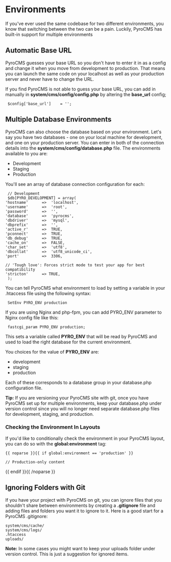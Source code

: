 # Environments

If you've ever used the same codebase for two different environments, you know that switching between the two can be a pain. Luckily, PyroCMS has built-in support for multiple environments 

## Automatic Base URL

PyroCMS guesses your base URL so you don't have to enter it in as a config and change it when you move from development to production. That means you can launch the same code on your localhost as well as your production server and never have to change the URL.

If you find PyroCMS is not able to guess your base URL, you can add in manually in **system/cms/config/config.php** by altering the **base_url** config;

     $config['base_url']	= '';

## Multiple Database Environments

PyroCMS can also choose the database based on your environment. Let's say you have two databases - one on your local machine for development, and one on your production server. You can enter in both of the connection details into the **system/cms/config/database.php** file. The environments available to you are:

* Development
* Staging
* Production

You'll see an array of database connection configuration for each:

     // Development
     $db[PYRO_DEVELOPMENT] = array(
	'hostname'		=> 	'localhost',
	'username'		=> 	'root',
	'password'		=> 	'',
	'database'		=> 	'pyrocms',
	'dbdriver' 		=> 	'mysql',
	'dbprefix' 		=>	'',
	'active_r' 		=>	TRUE,
	'pconnect' 		=>	TRUE,
	'db_debug' 		=>	TRUE,
	'cache_on' 		=>	FALSE,
	'char_set' 		=>	'utf8',
	'dbcollat' 		=>	'utf8_unicode_ci',
	'port' 	 		=>	3306,

	// 'Tough love': Forces strict mode to test your app for best compatibility
	'stricton' 		=> TRUE,
     );

You can tell PyroCMS what environment to load by setting a variable in your .htaccess file using the following syntax:

     SetEnv PYRO_ENV production

If you are using Nginx and php-fpm, you can add PYRO_ENV parameter to Nginx config file like this:

     fastcgi_param PYRO_ENV production;

This sets a variable called **PYRO_ENV** that will be read by PyroCMS and used to load the right database for the current environment.

You choices for the value of **PYRO_ENV** are:

* development
* staging
* production

Each of these corresponds to a database group in your database.php configuration file.

<div class="tip"><strong>Tip:</strong> If you are versioning your PyroCMS site with git, once you have PyroCMS set up for multiple environments, keep your database.php under version control since you will no longer need separate database.php files for development, staging, and production.</div>

### Checking the Environment In Layouts

If you'd like to conditionally check the environment in your PyroCMS layout, you can do so with the **global:environment** tag:

	{{ noparse }}{{ if global:environment == 'production' }}
	
	// Production-only content
	
{{ endif }}{{ /noparse }}

## Ignoring Folders with Git

If you have your project with PyroCMS on git, you can ignore files that you shouldn't share between environments by creating a <strong>.gitignore</strong> file and adding files and folders you want it to ignore to it. Here is a good start for a PyroCMS .gitignore:

    system/cms/cache/
    system/cms/logs/
    .htaccess
    uploads/

<div class="tip"><strong>Note:</strong> In some cases you might want to keep your uploads folder under version control. This is just a suggestion for ignored items.</div>